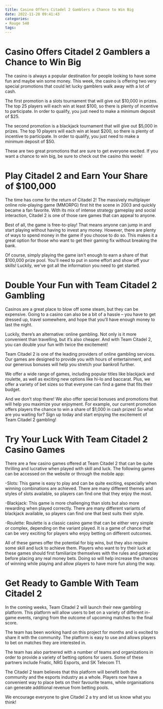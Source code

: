 ```yaml
---
title: Casino Offers Citadel 2 Gamblers a Chance to Win Big
date: 2022-11-28 09:41:43
categories:
- Rouge 540
tags:
---
```



#  Casino Offers Citadel 2 Gamblers a Chance to Win Big

The casino is always a popular destination for people looking to have some fun and maybe win some money. This week, the casino is offering two very special promotions that could let lucky gamblers walk away with a lot of cash.

The first promotion is a slots tournament that will give out $10,000 in prizes. The top 25 players will each win at least $100, so there is plenty of incentive to participate. In order to qualify, you just need to make a minimum deposit of $25.

The second promotion is a blackjack tournament that will give out $5,000 in prizes. The top 10 players will each win at least $200, so there is plenty of incentive to participate. In order to qualify, you just need to make a minimum deposit of $50.

These are two great promotions that are sure to get everyone excited. If you want a chance to win big, be sure to check out the casino this week!

#  Play Citadel 2 and Earn Your Share of $100,000

The time has come for the return of Citadel 2! The massively multiplayer online role-playing game (MMORPG) first hit the scene in 2003 and quickly became a fan favorite. With its mix of intense strategy gameplay and social interaction, Citadel 2 is one of those rare games that can appeal to anyone.

Best of all, the game is free-to-play! That means anyone can jump in and start playing without having to invest any money. However, there are plenty of ways to spend money in the game if you choose to do so. This makes it a great option for those who want to get their gaming fix without breaking the bank.

Of course, simply playing the game isn't enough to earn a share of that $100,000 prize pool. You'll need to put in some effort and show off your skills! Luckily, we've got all the information you need to get started.

#  Double Your Fun with Team Citadel 2 Gambling

Casinos are a great place to blow off some steam, but they can be expensive. Going to a casino can also be a bit of a hassle – you have to get dressed up, travel somewhere, and hope that you’ll have enough money to last the night.

Luckily, there’s an alternative: online gambling. Not only is it more convenient than travelling, but it’s also cheaper. And with Team Citadel 2, you can double your fun with twice the excitement!

Team Citadel 2 is one of the leading providers of online gambling services. Our games are designed to provide you with hours of entertainment, and our generous bonuses will help you stretch your bankroll further.

We offer a wide range of games, including popular titles like blackjack and roulette, as well as exciting new options like hi-lo and baccarat. Plus, we offer a variety of bet sizes so that everyone can find a game that fits their budget.

And we don’t stop there! We also offer special bonuses and promotions that will help you maximize your enjoyment. For example, our current promotion offers players the chance to win a share of $1,000 in cash prizes! So what are you waiting for? Sign up today and start enjoying the excitement of Team Citadel 2 gambling!

#  Try Your Luck With Team Citadel 2 Casino Games

There are a few casino games offered at Team Citadel 2 that can be quite thrilling and lucrative when played with skill and luck. The following games can be accessed on the website or through the mobile app:

-Slots: This game is easy to play and can be quite exciting, especially when winning combinations are achieved. There are many different themes and styles of slots available, so players can find one that they enjoy the most.

-Blackjack: This game is more challenging than slots but also more rewarding when played correctly. There are many different variants of blackjack available, so players can find one that best suits their style.

-Roulette: Roulette is a classic casino game that can be either very simple or complex, depending on the variant played. It is a game of chance that can be very exciting for players who enjoy betting on different outcomes.

All of these games offer the potential for big wins, but they also require some skill and luck to achieve them. Players who want to try their luck at these games should first familiarize themselves with the rules and gameplay before placing any real money bets. Doing so will help increase the chances of winning while playing and allow players to have more fun along the way.

#  Get Ready to Gamble With Team Citadel 2

In the coming weeks, Team Citadel 2 will launch their new gambling platform. This platform will allow users to bet on a variety of different in-game events, ranging from the outcome of upcoming matches to the final score.

The team has been working hard on this project for months and is excited to share it with the community. The platform is easy to use and allows players to bet on matches they are interested in.

The team has also partnered with a number of teams and organizations in order to provide a variety of betting options for users. Some of these partners include Fnatic, NRG Esports, and SK Telecom T1.

The Citadel 2 team believes that this platform will benefit both the community and the esports industry as a whole. Players now have a convenient way to place bets on their favourite teams, while organisations can generate additional revenue from betting pools.

We encourage everyone to give Citadel 2 a try and let us know what you think!
